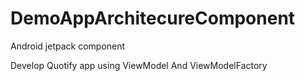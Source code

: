 # DemoAppArchitecureComponent
Android jetpack component

Develop Quotify app using ViewModel And ViewModelFactory

